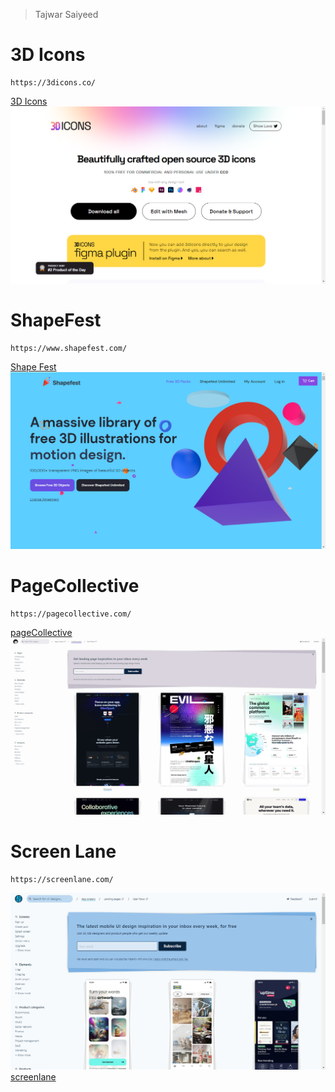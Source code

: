 > Tajwar Saiyeed

# 3D Icons

```
https://3dicons.co/
```

[3D Icons](https://3dicons.co/)
![3D icons](website/3dicons.png)

# ShapeFest

```
https://www.shapefest.com/
```

[Shape Fest](https://www.shapefest.com/)
![shapefest](website/shapefest.png)

# PageCollective

```
https://pagecollective.com/
```

[pageCollective](https://pagecollective.com/)
![pageCollective](website/pagecollective.png)

# Screen Lane

```
https://screenlane.com/
```

![screen lane](website/screenlane.png)
[screenlane](https://screenlane.com/)
